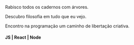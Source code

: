


Rabisco todos os cadernos com árvores. 

Descubro filosofia em tudo que eu vejo. 

Encontro na programação um caminho de libertação criativa.

#### JS | React | Node
